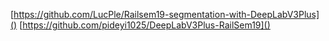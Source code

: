 [https://github.com/LucPle/Railsem19-segmentation-with-DeepLabV3Plus]()
[https://github.com/pideyi1025/DeepLabV3Plus-RailSem19]()